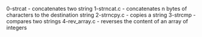 0-strcat - concatenates two string
1-strncat.c - concatenates n bytes of characters to the destination string
2-strncpy.c - copies a string
3-strcmp - compares two strings
4-rev_array.c - reverses the content of an array of integers

